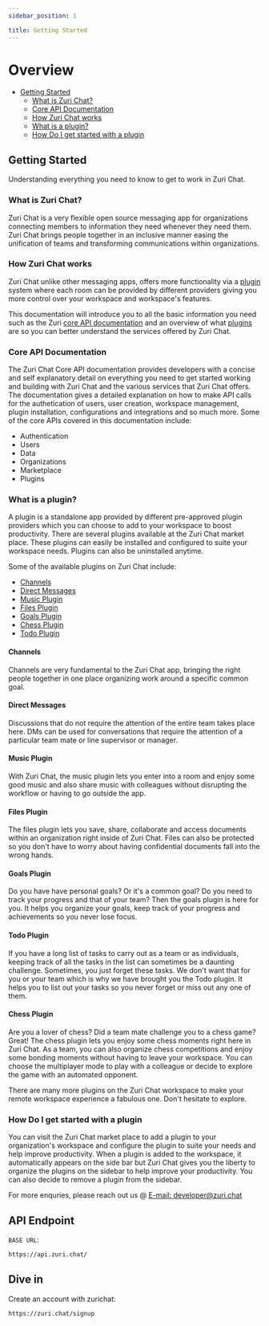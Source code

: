 ```yaml
---
sidebar_position: 1

title: Getting Started
---
```


# Overview

- [Getting Started](#getting-started)
  - [What is Zuri Chat?](#what-is-zuri-chat)
  - [Core API Documentation](#core-api-documentation)
  - [How Zuri Chat works](#how-zuri-chat-works)
  - [What is a plugin?](#what-is-a-plugin)
  - [How Do I get started with a plugin](#how-do-i-get-started-with-a-plugin)

## Getting Started

Understanding everything you need to know to get to work in Zuri Chat.

### What is Zuri Chat?

Zuri Chat is a very flexible open source messaging app for organizations connecting members to information they need whenever they need them. Zuri Chat brings people together in an inclusive manner easing the unification of teams and transforming communications within organizations.

### How Zuri Chat works

Zuri Chat unlike other messaging apps, offers more functionality via a [plugin](#what-is-a-plugin) system where each room can be provided by different providers giving you more control over your workspace and workspace's features.

This documentation will introduce you to all the basic information you need such as the Zuri [core API documentation](#core-api-documentation) and an overview of what [plugins](#what-is-a-plugin) are so you can better understand the services offered by Zuri Chat.

### Core API Documentation

The Zuri Chat Core API documentation provides developers with a concise and self explanatory detail on everything you need to get started working and building with Zuri Chat and the various services that Zuri Chat offers. The documentation gives a detailed explanation on how to make API calls for the authetication of users, user creation, workspace management, plugin installation, configurations and integrations and so much more.
Some of the core APIs covered in this documentation include:

- Authentication
- Users
- Data
- Organizations
- Marketplace
- Plugins

### What is a plugin?

A plugin is a standalone app provided by different pre-approved plugin providers which you can choose to add to your workspace to boost productivity. There are several plugins available at the Zuri Chat market place. These plugins can easily be installed and configured to suite your workspace needs. Plugins can also be uninstalled anytime.

Some of the available plugins on Zuri Chat include:

<!-- no toc -->

- [Channels](#channels)
- [Direct Messages](#direct-messages)
- [Music Plugin](#music-plugin)
- [Files Plugin](#files-plugin)
- [Goals Plugin](#goals-plugin)
- [Chess Plugin](#chess-plugin)
- [Todo Plugin](#todo-plugin)

#### Channels

Channels are very fundamental to the Zuri Chat app, bringing the right people together in one place organizing work around a specific common goal.

#### Direct Messages

Discussions that do not require the attention of the entire team takes place here. DMs can be used for conversations that require the attention of a particular team mate or line supervisor or manager.

#### Music Plugin

With Zuri Chat, the music plugin lets you enter into a room and enjoy some good music and also share music with colleagues without disrupting the workflow or having to go outside the app.

#### Files Plugin

The files plugin lets you save, share, collaborate and access documents within an organization right inside of Zuri Chat. Files can also be protected so you don't have to worry about having confidential documents fall into the wrong hands.

#### Goals Plugin

Do you have have personal goals? Or it's a common goal? Do you need to track your progress and that of your team? Then the goals plugin is here for you. It helps you organize your goals, keep track of your progress and achievements so you never lose focus.

#### Todo Plugin

If you have a long list of tasks to carry out as a team or as individuals, keeping track of all the tasks in the list can sometimes be a daunting challenge. Sometimes, you just forget these tasks. We don't want that for you or your team which is why we have brought you the Todo plugin. It helps you to list out your tasks so you never forget or miss out any one of them.

#### Chess Plugin

Are you a lover of chess? Did a team mate challenge you to a chess game? Great! The chess plugin lets you enjoy some chess moments right here in Zuri Chat. As a team, you can also organize chess competitions and enjoy some bonding moments without having to leave your workspace. You can choose the multiplayer mode to play with a colleague or decide to explore the game with an automated opponent.

There are many more plugins on the Zuri Chat workspace to make your remote workspace experience a fabulous one. Don't hesitate to explore.

### How Do I get started with a plugin

You can visit the Zuri Chat market place to add a plugin to your organization's workspace and configure the plugin to suite your needs and help improve productivity. When a plugin is added to the workspace, it automatically appears on the side bar but Zuri Chat gives you the liberty to organize the plugins on the sidebar to help improve your productivity. You can also decide to remove a plugin from the sidebar.

For more enquries, please reach out us @ [E-mail: developer@zuri.chat](mailto:developer@zuri.chat)

## API Endpoint

`BASE URL`:

```bash
https://api.zuri.chat/
```

## Dive in

Create an account with zurichat:

```shell
https://zuri.chat/signup
```

